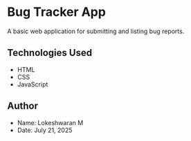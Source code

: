 #  Bug Tracker App

A basic web application for submitting and listing bug reports.

##  Technologies Used

- HTML
- CSS
- JavaScript

##  Author

- Name: Lokeshwaran M
- Date: July 21, 2025
